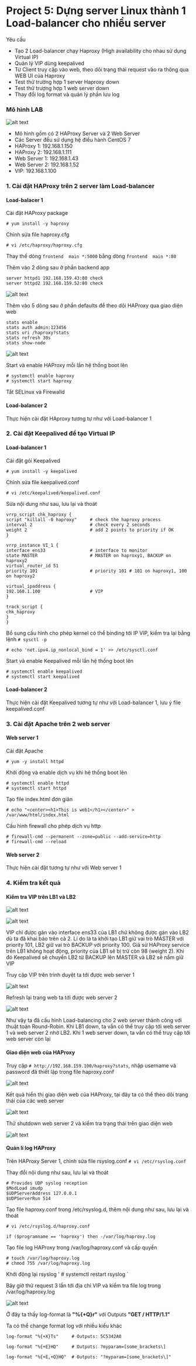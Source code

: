 # Project 5: Dựng server Linux thành 1 Load-balancer cho nhiều server

Yêu cầu

* Tạo 2 Load-balancer chạy Haproxy (High availability cho nhau sử dụng Virtual IP)
* Quản lý VIP dùng keepalived
* Từ Client truy cập vào web, theo dõi trạng thái request vào ra thông qua WEB UI của Haproxy
* Test thử trường hợp 1 server Haproxy down
* Test thử trượng hợp 1 web server down
* Thay đổi log format và quản lý phần lưu log

### Mô hình LAB

![alt text](https://s3-ap-southeast-1.amazonaws.com/kipalog.com/sajsrfphe_Screenshot%202021-10-22%20020144.png)

* Mô hình gồm có 2 HAProxy Server và 2 Web Server
* Các Server đều sử dụng hệ điều hành CentOS 7
* HAProxy 1: 192.168.1.150
* HAProxy 2: 192.168.1.111
* Web Server 1: 192.168.1.43
* Web Server 2: 192.168.1.52
* VIP: 192.168.1.100  

### 1. Cài đặt HAProxy trên 2 server làm Load-balancer

#### Load-balacer 1

Cài đặt HAProxy package

` # yum install -y haproxy `

Chỉnh sửa file haproxy.cfg

` # vi /etc/haproxy/haproxy.cfg `

Thay thế dòng ` frontend  main *:5000 ` bằng dòng ` frontend  main *:80 `

Thêm vào 2 dòng sau ở phần backend app
```
server httpd1 192.168.159.43:80 check
server httpd2 192.168.159.52:80 check
```
![alt text](https://s3-ap-southeast-1.amazonaws.com/kipalog.com/wvj2tn963o_Screenshot%202021-10-22%20003605.png)

Thêm vào 5 dòng sau ở phần defaults để theo dõi HAProxy qua giao diện web
```
stats enable
stats auth admin:123456
stats uri /haproxy?stats
stats refresh 30s
stats show-node
```
![alt text](https://s3-ap-southeast-1.amazonaws.com/kipalog.com/jw1xerwaen_Screenshot%202021-10-22%20003646.png)

Start và enable HAProxy mỗi lần hệ thống boot lên
```
# systemctl enable haproxy
# systemctl start haproxy
```
Tắt SELinux và Firewalld

#### Load-balancer 2

Thực hiện cài đặt HAproxy tương tự như với Load-balancer 1

### 2. Cài đặt Keepalived để tạo Virtual IP

#### Load-balancer 1

Cài đặt gói Keepalived

` # yum install -y keepalived `

Chỉnh sửa file keepalived.conf

` # vi /etc/keepalived/keepalived.conf `

Sửa nội dung như sau, lưu lại và  thoát
```
vrrp_script chk_haproxy { 
script "killall -0 haproxy"		# check the haproxy process
interval 2					    # check every 2 seconds
weight 2 						# add 2 points to priority if OK
}

vrrp_instance VI_1 {
interface ens33				    # interface to monitor
state MASTER				    # MASTER on haproxy1, BACKUP on haproxy2
virtual_router_id 51
priority 101 				    # priority 101 # 101 on haproxy1, 100 on haproxy2

virtual_ipaddress {
192.168.1.100 				    # VIP
}

track_script {
chk_haproxy
}
}
```
Bổ sung cấu hình cho phép kernel có thể binding tới IP VIP, kiểm tra lại bằng lệnh ` # sysctl -p `

` # echo 'net.ipv4.ip_nonlocal_bind = 1' >> /etc/sysctl.conf `

Start và enable Keepalived mỗi lần hệ thống boot lên
```
# systemctl enable keepalived
# systemctl start keepalived
```
#### Load-balancer 2

Thực hiện cài đặt Keepalived tương tự như với Load-balancer 1, lưu ý file keepalived.conf

### 3. Cài đặt Apache trên 2 web server

#### Web server 1 

Cài đặt Apache

` # yum -y install httpd `

Khởi động và enable dịch vụ khi hệ thống boot lên
```
# systemctl enable httpd 
# systemctl start httpd
```
Tạo file index.html đơn giản
```
# echo "<center><h1>This is web1</h1></center>" > /var/www/html/index.html
```
Cấu hình firewall cho phép dịch vụ http
```
# firewall-cmd --permanent --zone=public --add-service=http
# firewall-cmd --reload
```
#### Web server 2

Thực hiện cài đặt tương tự như với Web server 1 

### 4. Kiểm tra kết quả 

#### Kiểm tra VIP trên LB1 và LB2

![alt text](https://s3-ap-southeast-1.amazonaws.com/kipalog.com/ji8jiwl8qh_Screenshot%202021-10-22%20004200.png)

![alt text](https://s3-ap-southeast-1.amazonaws.com/kipalog.com/uaba67uidd_Screenshot%202021-10-22%20004421.png)

>
VIP chỉ được gán vào interface ens33 của LB1 chứ không được gán vào LB2 dù ta đã khai báo trên cả 2. Lí do là ta khởi tạo LB1 giữ vai trò MASTER với priority 101, LB2 giữ vai trò BACKUP với priority 100. Giả sử HAProxy service trên LB1 không hoạt động, priority của LB1 sẽ bị trừ còn 98 (weight 2). Khi đó Keepalived sẽ chuyển LB2 từ BACKUP lên MASTER và LB2 sẽ nắm giữ VIP

Truy cập VIP trên trình duyệt ta tới được web server 1

![alt text](https://s3-ap-southeast-1.amazonaws.com/kipalog.com/4d3i6y112f_Screenshot%202021-10-22%20004539.png)

Refresh lại trang web ta tới được web server 2

![alt text](https://s3-ap-southeast-1.amazonaws.com/kipalog.com/bhlp8hxry0_Screenshot%202021-10-22%20004600.png)

>
Như vậy ta đã cấu hình Load-balancing cho 2 web server thành công với thuật toán Round-Robin. Khi LB1 down, ta vẫn có thể truy cập tới web server 1 và web server 2 nhờ LB2. Khi 1 web server down, ta vẫn có thể truy cập tới web server còn lại

#### Giao diện web của HAProxy

Truy cập ` # http://192.168.159.100/haproxy?stats `, nhập username và password đã thiết lập trong file haproxy.conf 

![alt text](https://s3-ap-southeast-1.amazonaws.com/kipalog.com/x0qeoy8tc9_Screenshot%202021-10-22%20004903.png)

Kết quả hiển thị giao diện web của HAProxy, tại đây ta có thể theo dõi trạng thái của các web server

![alt text](https://s3-ap-southeast-1.amazonaws.com/kipalog.com/1czntslpfp_Screenshot%202021-10-22%20005031.png)

Thử shutdown web server 2 và kiểm tra trạng thái trên giao diện web 

![alt text](https://s3-ap-southeast-1.amazonaws.com/kipalog.com/juuap95gpx_Screenshot%202021-10-22%20020535.png)

#### Quản lí log HAProxy 

Trên HAProxy Server 1, chỉnh sửa file rsyslog.conf ` # vi /etc/rsyslog.conf `

Thay đổi nội dung như sau, lưu lại và thoát
```
# Provides UDP syslog reception
$ModLoad imudp
$UDPServerAddress 127.0.0.1
$UDPServerRun 514
```
Tạo file haproxy.conf trong /etc/rsyslog.d, thêm nội dung như sau, lưu lại và thoát

` # vi /etc/rsyslog.d/haproxy.conf `

` if ($programname == 'haproxy') then -/var/log/haproxy.log `

Tạo file log HAProxy trong /var/log/haproxy.conf và cấp quyền
```
# touch /var/log/haproxy.log
# chmod 755 /var/log/haproxy.log
```
Khởi động lại rsyslog ' # systemctl restart rsyslog `

Bây giờ thử request 3 lần tới địa chỉ VIP và kiểm tra file log trong /var/log/haproxy.log

![alt text](https://s3-ap-southeast-1.amazonaws.com/kipalog.com/x74jocmxe7_Screenshot%202021-10-22%20021806.png)

Ở đây ta thấy log-format là **"%{+Q}r"** với Outputs **"GET / HTTP/1.1"**

Ta có thể change format log với nhiều kiểu khác

```
log-format "%{+X}Ts"     # Outputs: 5C5342A0

log-format "%{+E}HQ"     # Outputs: ?myparam=[some_brackets\]

log-format "%{+E,+Q}HQ"  # Outputs: "?myparam=[some_brackets\]"
```

